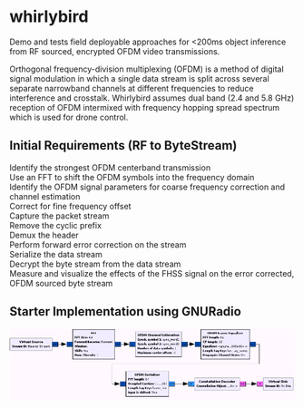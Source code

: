 # whirlybird
Demo and tests field deployable approaches for &lt;200ms object inference from RF sourced, encrypted OFDM video transmissions.  

Orthogonal frequency-division multiplexing (OFDM) is a method of digital signal modulation in which a single data stream is split across several separate narrowband channels at different frequencies to reduce interference and crosstalk.  Whirlybird assumes dual band (2.4 and 5.8 GHz) reception of OFDM intermixed with frequency hopping spread spectrum which is used for drone control.  

## Initial Requirements (RF to ByteStream)   
Identify the strongest OFDM centerband transmission  
Use an FFT to shift the OFDM symbols into the frequency domain  
Identify the OFDM signal parameters for coarse frequency correction and channel estimation  
Correct for fine frequency offset  
Capture the packet stream  
Remove the cyclic prefix  
Demux the header    
Perform forward error correction on the stream  
Serialize the data stream  
Decrypt the byte stream from the data stream  
Measure and visualize the effects of the FHSS signal on the error corrected, OFDM sourced byte stream  

## Starter Implementation using GNURadio  
![alt text](Ofdm_rx_core.png)  
